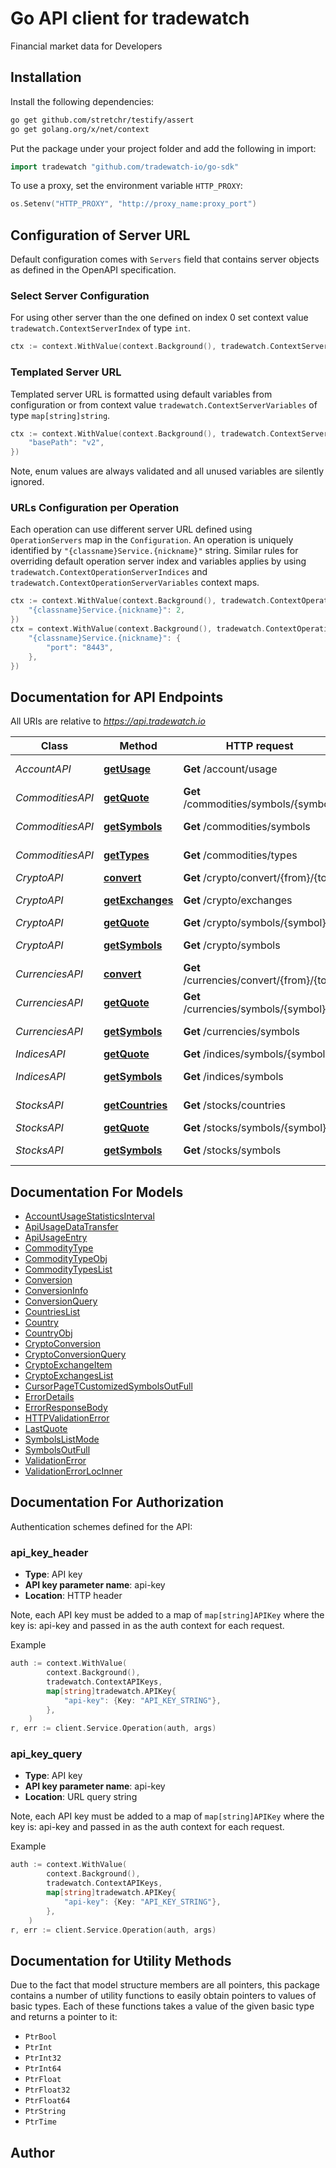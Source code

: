 # Go API client for tradewatch

Financial market data for Developers

## Installation

Install the following dependencies:

```sh
go get github.com/stretchr/testify/assert
go get golang.org/x/net/context
```

Put the package under your project folder and add the following in import:

```go
import tradewatch "github.com/tradewatch-io/go-sdk"
```

To use a proxy, set the environment variable `HTTP_PROXY`:

```go
os.Setenv("HTTP_PROXY", "http://proxy_name:proxy_port")
```

## Configuration of Server URL

Default configuration comes with `Servers` field that contains server objects as defined in the OpenAPI specification.

### Select Server Configuration

For using other server than the one defined on index 0 set context value `tradewatch.ContextServerIndex` of type `int`.

```go
ctx := context.WithValue(context.Background(), tradewatch.ContextServerIndex, 1)
```

### Templated Server URL

Templated server URL is formatted using default variables from configuration or from context value `tradewatch.ContextServerVariables` of type `map[string]string`.

```go
ctx := context.WithValue(context.Background(), tradewatch.ContextServerVariables, map[string]string{
	"basePath": "v2",
})
```

Note, enum values are always validated and all unused variables are silently ignored.

### URLs Configuration per Operation

Each operation can use different server URL defined using `OperationServers` map in the `Configuration`.
An operation is uniquely identified by `"{classname}Service.{nickname}"` string.
Similar rules for overriding default operation server index and variables applies by using `tradewatch.ContextOperationServerIndices` and `tradewatch.ContextOperationServerVariables` context maps.

```go
ctx := context.WithValue(context.Background(), tradewatch.ContextOperationServerIndices, map[string]int{
	"{classname}Service.{nickname}": 2,
})
ctx = context.WithValue(context.Background(), tradewatch.ContextOperationServerVariables, map[string]map[string]string{
	"{classname}Service.{nickname}": {
		"port": "8443",
	},
})
```

## Documentation for API Endpoints

All URIs are relative to *https://api.tradewatch.io*

Class | Method | HTTP request | Description
------------ | ------------- | ------------- | -------------
*AccountAPI* | [**getUsage**](docs/AccountAPI.md#getusage) | **Get** /account/usage | Usage statistics
*CommoditiesAPI* | [**getQuote**](docs/CommoditiesAPI.md#getquote) | **Get** /commodities/symbols/{symbol} | Last Quote
*CommoditiesAPI* | [**getSymbols**](docs/CommoditiesAPI.md#getsymbols) | **Get** /commodities/symbols | Available Symbols
*CommoditiesAPI* | [**getTypes**](docs/CommoditiesAPI.md#gettypes) | **Get** /commodities/types | Available Types
*CryptoAPI* | [**convert**](docs/CryptoAPI.md#convert) | **Get** /crypto/convert/{from}/{to} | Conversion
*CryptoAPI* | [**getExchanges**](docs/CryptoAPI.md#getexchanges) | **Get** /crypto/exchanges | Available Exchanges
*CryptoAPI* | [**getQuote**](docs/CryptoAPI.md#getquote) | **Get** /crypto/symbols/{symbol} | Last Quote
*CryptoAPI* | [**getSymbols**](docs/CryptoAPI.md#getsymbols) | **Get** /crypto/symbols | Available Symbols
*CurrenciesAPI* | [**convert**](docs/CurrenciesAPI.md#convert) | **Get** /currencies/convert/{from}/{to} | Conversion
*CurrenciesAPI* | [**getQuote**](docs/CurrenciesAPI.md#getquote) | **Get** /currencies/symbols/{symbol} | Last Quote
*CurrenciesAPI* | [**getSymbols**](docs/CurrenciesAPI.md#getsymbols) | **Get** /currencies/symbols | Available Symbols
*IndicesAPI* | [**getQuote**](docs/IndicesAPI.md#getquote) | **Get** /indices/symbols/{symbol} | Last Quote
*IndicesAPI* | [**getSymbols**](docs/IndicesAPI.md#getsymbols) | **Get** /indices/symbols | Available Symbols
*StocksAPI* | [**getCountries**](docs/StocksAPI.md#getcountries) | **Get** /stocks/countries | Available Countries
*StocksAPI* | [**getQuote**](docs/StocksAPI.md#getquote) | **Get** /stocks/symbols/{symbol} | Last Quote
*StocksAPI* | [**getSymbols**](docs/StocksAPI.md#getsymbols) | **Get** /stocks/symbols | Available Symbols


## Documentation For Models

 - [AccountUsageStatisticsInterval](docs/AccountUsageStatisticsInterval.md)
 - [ApiUsageDataTransfer](docs/ApiUsageDataTransfer.md)
 - [ApiUsageEntry](docs/ApiUsageEntry.md)
 - [CommodityType](docs/CommodityType.md)
 - [CommodityTypeObj](docs/CommodityTypeObj.md)
 - [CommodityTypesList](docs/CommodityTypesList.md)
 - [Conversion](docs/Conversion.md)
 - [ConversionInfo](docs/ConversionInfo.md)
 - [ConversionQuery](docs/ConversionQuery.md)
 - [CountriesList](docs/CountriesList.md)
 - [Country](docs/Country.md)
 - [CountryObj](docs/CountryObj.md)
 - [CryptoConversion](docs/CryptoConversion.md)
 - [CryptoConversionQuery](docs/CryptoConversionQuery.md)
 - [CryptoExchangeItem](docs/CryptoExchangeItem.md)
 - [CryptoExchangesList](docs/CryptoExchangesList.md)
 - [CursorPageTCustomizedSymbolsOutFull](docs/CursorPageTCustomizedSymbolsOutFull.md)
 - [ErrorDetails](docs/ErrorDetails.md)
 - [ErrorResponseBody](docs/ErrorResponseBody.md)
 - [HTTPValidationError](docs/HTTPValidationError.md)
 - [LastQuote](docs/LastQuote.md)
 - [SymbolsListMode](docs/SymbolsListMode.md)
 - [SymbolsOutFull](docs/SymbolsOutFull.md)
 - [ValidationError](docs/ValidationError.md)
 - [ValidationErrorLocInner](docs/ValidationErrorLocInner.md)


## Documentation For Authorization


Authentication schemes defined for the API:
### api_key_header

- **Type**: API key
- **API key parameter name**: api-key
- **Location**: HTTP header

Note, each API key must be added to a map of `map[string]APIKey` where the key is: api-key and passed in as the auth context for each request.

Example

```go
auth := context.WithValue(
		context.Background(),
		tradewatch.ContextAPIKeys,
		map[string]tradewatch.APIKey{
			"api-key": {Key: "API_KEY_STRING"},
		},
	)
r, err := client.Service.Operation(auth, args)
```

### api_key_query

- **Type**: API key
- **API key parameter name**: api-key
- **Location**: URL query string

Note, each API key must be added to a map of `map[string]APIKey` where the key is: api-key and passed in as the auth context for each request.

Example

```go
auth := context.WithValue(
		context.Background(),
		tradewatch.ContextAPIKeys,
		map[string]tradewatch.APIKey{
			"api-key": {Key: "API_KEY_STRING"},
		},
	)
r, err := client.Service.Operation(auth, args)
```


## Documentation for Utility Methods

Due to the fact that model structure members are all pointers, this package contains
a number of utility functions to easily obtain pointers to values of basic types.
Each of these functions takes a value of the given basic type and returns a pointer to it:

* `PtrBool`
* `PtrInt`
* `PtrInt32`
* `PtrInt64`
* `PtrFloat`
* `PtrFloat32`
* `PtrFloat64`
* `PtrString`
* `PtrTime`

## Author



